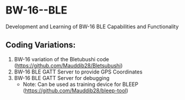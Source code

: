 # BW-16--BLE
Development and Learning of BW-16 BLE Capabilities and Functionality

## Coding Variations:

1) BW-16 variation of the Bletubushi code (https://github.com/Mauddib28/Bletsubushi)
2) BW-16 BLE GATT Server to provide GPS Coordinates
3) BW-16 BLE GATT Server for debugging
	- Note: Can be used as training device for BLEEP (https://github.com/Mauddib28/bleep-tool)
